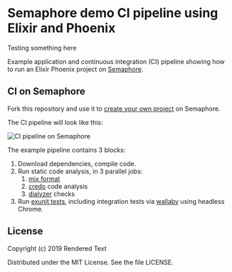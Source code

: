 # Semaphore demo CI pipeline using Elixir and Phoenix

Testing something here

Example application and continuous integration (CI) pipeline showing how to run
an Elixir Phoenix project on [Semaphore][semaphore].

## CI on Semaphore

Fork this repository and use it to [create your own project][create-project] on
Semaphore.

The CI pipeline will look like this:

![CI pipeline on Semaphore](public/ci-pipeline.png)

The example pipeline contains 3 blocks:

1. Download dependencies, compile code.
2. Run static code analysis, in 3 parallel jobs:
    1. [mix format][mix-format]
    2. [credo][credo] code analysis
    3. [dialyzer][dialyxir] checks
3. Run [exunit tests][exunit], including integration tests via [wallaby][wallaby] using headless Chrome.

## License

Copyright (c) 2019 Rendered Text

Distributed under the MIT License. See the file LICENSE.

[semaphore]: https://semaphoreci.com
[create-project]: https://docs.semaphoreci.com/article/63-your-first-project
[mix-format]: https://hexdocs.pm/mix/master/Mix.Tasks.Format.html
[exunit]: https://semaphoreci.com/community/tutorials/introduction-to-testing-elixir-applications-with-exunit
[wallaby]: https://github.com/keathley/wallaby
[credo]: https://github.com/rrrene/credo
[dialyxir]: https://github.com/jeremyjh/dialyxir

